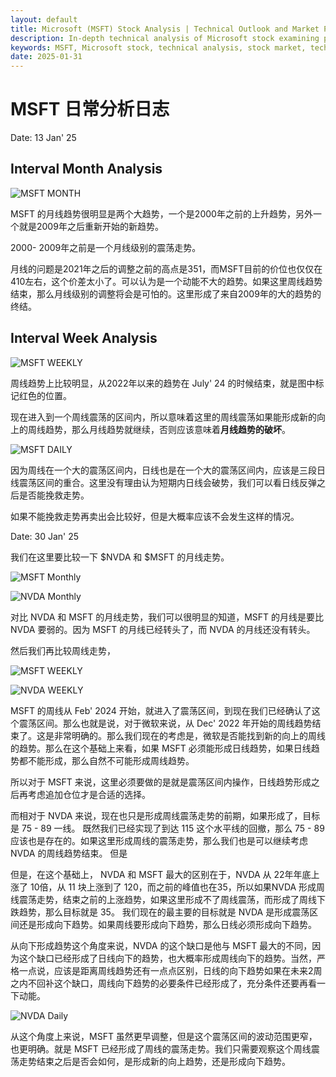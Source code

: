 ```yaml
---
layout: default
title: Microsoft (MSFT) Stock Analysis | Technical Outlook and Market Position
description: In-depth technical analysis of Microsoft stock examining performance trends and future projections. Essential insights for investors interested in MSFT.
keywords: MSFT, Microsoft stock, technical analysis, stock market, tech stocks, cloud computing
date: 2025-01-31
---
```


# MSFT 日常分析日志

Date: 13 Jan' 25

## Interval Month Analysis

![MSFT MONTH](https://www.tradingview.com/x/rfCtNuN1/)

MSFT 的月线趋势很明显是两个大趋势，一个是2000年之前的上升趋势，另外一个就是2009年之后重新开始的新趋势。

2000- 2009年之前是一个月线级别的震荡走势。

月线的问题是2021年之后的调整之前的高点是351，而MSFT目前的价位也仅仅在410左右，这个价差太小了。可以认为是一个动能不大的趋势。如果这里周线趋势结束，那么月线级别的调整将会是可怕的。这里形成了来自2009年的大的趋势的终结。

## Interval Week Analysis

![MSFT WEEKLY](https://www.tradingview.com/x/q6C6Y0dE/)

周线趋势上比较明显，从2022年以来的趋势在 July' 24 的时候结束，就是图中标记红色的位置。

现在进入到一个周线震荡的区间内，所以意味着这里的周线震荡如果能形成新的向上的周线趋势，那么月线趋势就继续，否则应该意味着**月线趋势的破坏**。

![MSFT DAILY](https://www.tradingview.com/x/eL4ylOQr/)

因为周线在一个大的震荡区间内，日线也是在一个大的震荡区间内，应该是三段日线震荡区间的重合。这里没有理由认为短期内日线会破势，我们可以看日线反弹之后是否能挽救走势。

如果不能挽救走势再卖出会比较好，但是大概率应该不会发生这样的情况。


Date: 30 Jan' 25

我们在这里要比较一下 $NVDA 和 $MSFT 的月线走势。


![MSFT Monthly](https://www.tradingview.com/x/Y6MFgqtb/)

![NVDA Monthly](https://www.tradingview.com/x/pUAPODrn/)

对比 NVDA 和 MSFT 的月线走势，我们可以很明显的知道，MSFT 的月线是要比 NVDA 要弱的。因为 MSFT 的月线已经转头了，而 NVDA 的月线还没有转头。

然后我们再比较周线走势，

![MSFT WEEKLY](https://www.tradingview.com/x/pUAPODrn/)

![NVDA WEEKLY](https://www.tradingview.com/x/vLMdrndC/)

MSFT 的周线从 Feb' 2024 开始，就进入了震荡区间，到现在我们已经确认了这个震荡区间。那么也就是说，对于微软来说，从 Dec' 2022 年开始的周线趋势结束了。这是非常明确的。那么我们现在的考虑是，微软是否能找到新的向上的周线的趋势。那么在这个基础上来看，如果 MSFT 必须能形成日线趋势，如果日线趋势都不能形成，那么自然不可能形成周线趋势。

所以对于 MSFT 来说，这里必须要做的是就是震荡区间内操作，日线趋势形成之后再考虑追加仓位才是合适的选择。

而相对于 NVDA 来说，现在也只是形成周线震荡走势的前期，如果形成了，目标是 75 - 89 一线。 既然我们已经实现了到达 115 这个水平线的回撤，那么 75 - 89 应该也是存在的。如果这里形成周线的震荡走势，那么我们也是可以继续考虑 NVDA 的周线趋势结束。 但是 

但是，在这个基础上， NVDA 和 MSFT 最大的区别在于，NVDA 从 22年年底上涨了 10倍，从 11 块上涨到了 120，而之前的峰值也在35，所以如果NVDA 形成周线震荡走势，结束之前的上涨趋势，如果这里形成不了周线震荡，而形成了周线下跌趋势，那么目标就是 35。 我们现在的最主要的目标就是 NVDA 是形成震荡区间还是形成向下趋势。如果周线要形成向下趋势，那么日线必须形成向下趋势。

从向下形成趋势这个角度来说，NVDA 的这个缺口是他与 MSFT 最大的不同，因为这个缺口已经形成了日线向下的趋势，也大概率形成周线向下的趋势。当然，严格一点说，应该是距离周线趋势还有一点点区别，日线的向下趋势如果在未来2周之内不回补这个缺口，周线向下趋势的必要条件已经形成了，充分条件还要再看一下动能。

![NVDA Daily](https://www.tradingview.com/x/1k0BBXXU/)

从这个角度上来说，MSFT 虽然更早调整，但是这个震荡区间的波动范围更窄，也更明确。就是 MSFT 已经形成了周线的震荡走势。我们只需要观察这个周线震荡走势结束之后是否会如何，是形成新的向上趋势，还是形成向下趋势。

